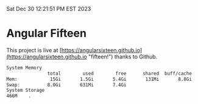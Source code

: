 Sat Dec 30 12:21:51 PM EST 2023

# Angular Fifteen


This project is live at [https://angularsixteen.github.io](https://angularsixteen.github.io "fifteen!") thanks to Github.

```bash
System Memory
               total        used        free      shared  buff/cache   available
Mem:            15Gi       1.5Gi       5.4Gi       131Mi       8.8Gi        13Gi
Swap:          8.0Gi       631Mi       7.4Gi
System Storage
466M	.
```
```bash
